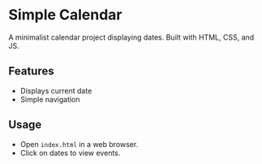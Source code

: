# Simple Calendar

A minimalist calendar project displaying dates. Built with HTML, CSS, and JS.

## Features
- Displays current date
- Simple navigation

## Usage
- Open `index.html` in a web browser.
- Click on dates to view events.
